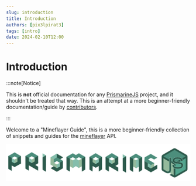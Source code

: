 ```yaml
---
slug: introduction
title: Introduction
authors: [pix3lpirat3]
tags: [intro]
date: 2024-02-10T12:00
---
```


# Introduction

:::note[Notice]

This is **not** official documentation for any [PrismarineJS](https://prismarinejs.github.io/) project, and it shouldn't be treated that way. This is an attempt at a more beginner-friendly documentation/guide by [contributors](https://github.com/Pix3lPirat3/mineflayer-guide/graphs/contributors).

:::

Welcome to a "Mineflayer Guide", this is a more beginner-friendly collection of snippets and guides for the [mineflayer](https://github.com/PrismarineJS/mineflayer) API.

![PrismarineJS](/img/prismarine.svg)